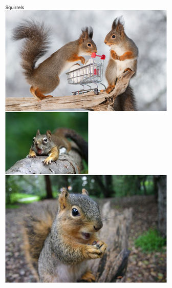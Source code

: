 Squirrels
![pic.jpg](unnamed_28f49481a0a04dc4a7209bdf1c11f735.jpg)
![squirell3.jpeg](unnamed_988c24c961b14d22a2801c4510435a10.jpeg)
![squirell2.jpg](unnamed_98ae43346c124ce8ae340454cac5b68c.jpg)
